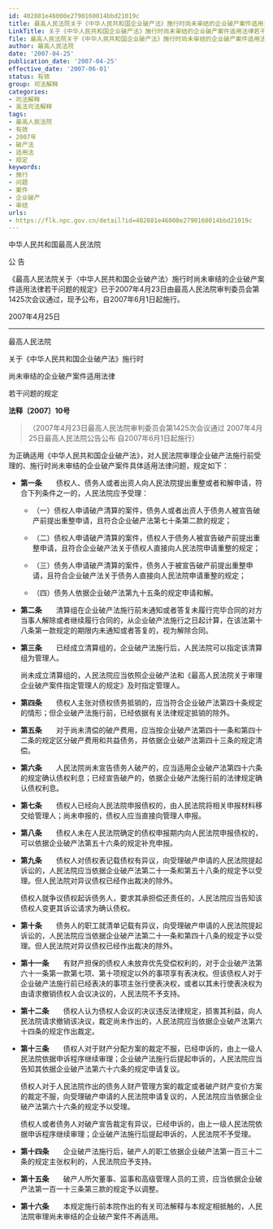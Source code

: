 ```yaml
---
id: 402881e46000e2790160014bbd21019c
title: 最高人民法院关于《中华人民共和国企业破产法》施行时尚未审结的企业破产案件适用法律若干问题的规定
LinkTitle: 关于《中华人民共和国企业破产法》施行时尚未审结的企业破产案件适用法律若干问题的规定（2007）
file: 最高人民法院关于《中华人民共和国企业破产法》施行时尚未审结的企业破产案件适用法律若干问题的规定_20070425_402881e46000e2790160014bbd21019c.docx
author: 最高人民法院
date: '2007-04-25'
publication_date: '2007-04-25'
effective_date: '2007-06-01'
status: 有效
group: 司法解释
categories:
- 司法解释
- 高法司法解释
tags:
- 最高人民法院
- 有效
- 2007年
- 破产法
- 适用法
- 规定
keywords:
- 施行
- 问题
- 案件
- 企业破产
- 审结
urls:
- https://flk.npc.gov.cn/detail?id=402881e46000e2790160014bbd21019c
---
```


中华人民共和国最高人民法院

公 告

《最高人民法院关于〈中华人民共和国企业破产法〉施行时尚未审结的企业破产案件适用法律若干问题的规定》已于2007年4月23日由最高人民法院审判委员会第1425次会议通过，现予公布，自2007年6月1日起施行。

2007年4月25日

---

最高人民法院

关于《中华人民共和国企业破产法》施行时

尚未审结的企业破产案件适用法律

若干问题的规定

**法释〔2007〕10号**

> （2007年4月23日最高人民法院审判委员会第1425次会议通过 2007年4月25日最高人民法院公告公布 自2007年6月1日起施行）

为正确适用《中华人民共和国企业破产法》，对人民法院审理企业破产法施行前受理的、施行时尚未审结的企业破产案件具体适用法律问题，规定如下：

- **第一条**　　债权人、债务人或者出资人向人民法院提出重整或者和解申请，符合下列条件之一的，人民法院应予受理：

  - （一）债权人申请破产清算的案件，债务人或者出资人于债务人被宣告破产前提出重整申请，且符合企业破产法第七十条第二款的规定；

  - （二）债权人申请破产清算的案件，债权人于债务人被宣告破产前提出重整申请，且符合企业破产法关于债权人直接向人民法院申请重整的规定；

  - （三）债务人申请破产清算的案件，债务人于被宣告破产前提出重整申请，且符合企业破产法关于债务人直接向人民法院申请重整的规定；

  - （四）债务人依据企业破产法第九十五条的规定申请和解。

- **第二条**　　清算组在企业破产法施行前未通知或者答复未履行完毕合同的对方当事人解除或者继续履行合同的，从企业破产法施行之日起计算，在该法第十八条第一款规定的期限内未通知或者答复的，视为解除合同。

- **第三条**　　已经成立清算组的，企业破产法施行后，人民法院可以指定该清算组为管理人。

  尚未成立清算组的，人民法院应当依照企业破产法和《最高人民法院关于审理企业破产案件指定管理人的规定》及时指定管理人。

- **第四条**　　债权人主张对债权债务抵销的，应当符合企业破产法第四十条规定的情形；但企业破产法施行前，已经依据有关法律规定抵销的除外。

- **第五条**　　对于尚未清偿的破产费用，应当按企业破产法第四十一条和第四十二条的规定区分破产费用和共益债务，并依据企业破产法第四十三条的规定清偿。

- **第六条**　　人民法院尚未宣告债务人破产的，应当适用企业破产法第四十六条的规定确认债权利息；已经宣告破产的，依据企业破产法施行前的法律规定确认债权利息。

- **第七条**　　债权人已经向人民法院申报债权的，由人民法院将相关申报材料移交给管理人；尚未申报的，债权人应当直接向管理人申报。

- **第八条**　　债权人未在人民法院确定的债权申报期内向人民法院申报债权的，可以依据企业破产法第五十六条的规定补充申报。

- **第九条**　　债权人对债权表记载债权有异议，向受理破产申请的人民法院提起诉讼的，人民法院应当依据企业破产法第二十一条和第五十八条的规定予以受理。但人民法院对异议债权已经作出裁决的除外。

  债权人就争议债权起诉债务人，要求其承担偿还责任的，人民法院应当告知该债权人变更其诉讼请求为确认债权。

- **第十条**　　债务人的职工就清单记载有异议，向受理破产申请的人民法院提起诉讼的，人民法院应当依据企业破产法第二十一条和第四十八条的规定予以受理。但人民法院对异议债权已经作出裁决的除外。

- **第十一条**　　有财产担保的债权人未放弃优先受偿权利的，对于企业破产法第六十一条第一款第七项、第十项规定以外的事项享有表决权。但该债权人对于企业破产法施行前已经表决的事项主张行使表决权，或者以其未行使表决权为由请求撤销债权人会议决议的，人民法院不予支持。

- **第十二条**　　债权人认为债权人会议的决议违反法律规定，损害其利益，向人民法院请求撤销该决议，裁定尚未作出的，人民法院应当依据企业破产法第六十四条的规定作出裁定。

- **第十三条**　　债权人对于财产分配方案的裁定不服，已经申诉的，由上一级人民法院依据申诉程序继续审理；企业破产法施行后提起申诉的，人民法院应当告知其依据企业破产法第六十六条的规定申请复议。

  债权人对于人民法院作出的债务人财产管理方案的裁定或者破产财产变价方案的裁定不服，向受理破产申请的人民法院申请复议的，人民法院应当依据企业破产法第六十六条的规定予以受理。

  债权人或者债务人对破产宣告裁定有异议，已经申诉的，由上一级人民法院依据申诉程序继续审理；企业破产法施行后提起申诉的，人民法院不予受理。

- **第十四条**　　企业破产法施行后，破产人的职工依据企业破产法第一百三十二条的规定主张权利的，人民法院应予支持。

- **第十五条**　　破产人所欠董事、监事和高级管理人员的工资，应当依据企业破产法第一百一十三条第三款的规定予以调整。

- **第十六条**　　本规定施行前本院作出的有关司法解释与本规定相抵触的，人民法院审理尚未审结的企业破产案件不再适用。
